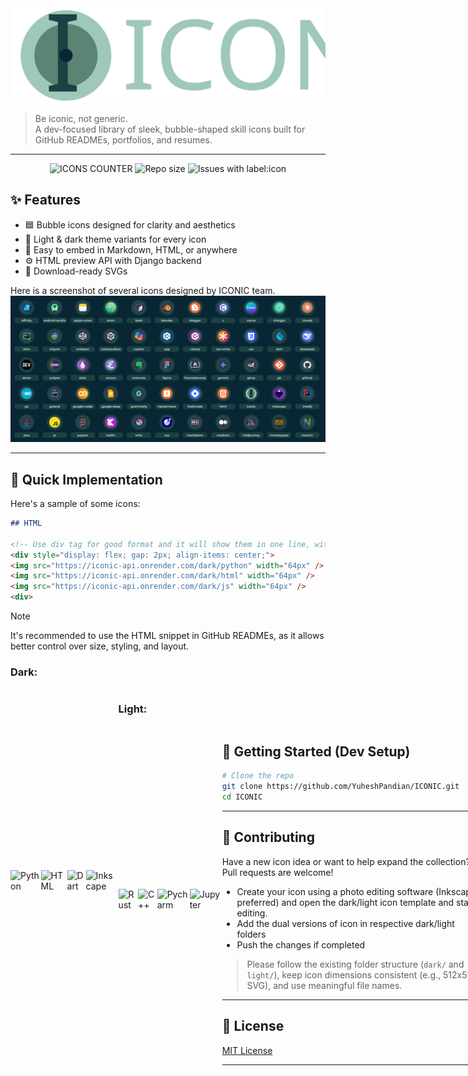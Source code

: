 <img src="assets/Banner.svg"/>

> Be iconic, not generic.  
> A dev-focused library of sleek, bubble-shaped skill icons built for GitHub READMEs, portfolios, and resumes.

---

<div align="center">
  
![ICONS COUNTER](https://img.shields.io/github/directory-file-count/YuheshPandian/ICONIC/icons%2Fdark?style=for-the-badge&label=Icons&color=%23753ec2)
![Repo size](https://img.shields.io/github/repo-size/YuheshPandian/ICONIC?style=for-the-badge&color=%23ff5842)
![Issues with label:icon](https://img.shields.io/github/issues/YuheshPandian/ICONIC/icon?style=for-the-badge)

</div>

## ✨ Features

-   🟦 Bubble icons designed for clarity and aesthetics
-   🌙 Light & dark theme variants for every icon
-   🧩 Easy to embed in Markdown, HTML, or anywhere
-   ⚙️ HTML preview API with Django backend
-   💾 Download-ready SVGs

Here is a screenshot of several icons designed by ICONIC team.
![image](assets/preview-img.png)

---

## 🧪 Quick Implementation

Here's a sample of some icons:

```markdown
## HTML

<!-- Use div tag for good format and it will show them in one line, without div tag it will be displayed on multiple lines -->
<div style="display: flex; gap: 2px; align-items: center;">
<img src="https://iconic-api.onrender.com/dark/python" width="64px" />
<img src="https://iconic-api.onrender.com/dark/html" width="64px" />
<img src="https://iconic-api.onrender.com/dark/js" width="64px" />
<div>
```

> [!NOTE]  
> It's recommended to use the HTML snippet in GitHub READMEs, as it allows better control over size, styling, and layout.

### Dark:

<div style="display: flex; gap: 2px; align-items: center;">
<img src="https://iconic-api.onrender.com/dark/python" width="50px" title="Python" />
<img src="https://iconic-api.onrender.com/dark/html" width="50px" title="HTML" />
<img src="https://iconic-api.onrender.com/dark/dart" width="50px" title="Dart" />
  <img src="https://iconic-api.onrender.com/dark/inkscape" width="50px" title="Inkscape" />
<div>

### Light:

<div style="display: flex; gap: 2px; align-items: center;">
<img src="https://iconic-api.onrender.com/light/rust" width="50px" title="Rust" />
<img src="https://iconic-api.onrender.com/light/cpp" width="50px" title="C++" />
<img src="https://iconic-api.onrender.com/light/pycharm" width="50px" title="Pycharm" />
  <img src="https://iconic-api.onrender.com/light/jupyter" width="50px" title="Jupyter" />
<div>

## 🚀 Getting Started (Dev Setup)

```bash
# Clone the repo
git clone https://github.com/YuheshPandian/ICONIC.git
cd ICONIC
```

---

## 🤝 Contributing

Have a new icon idea or want to help expand the collection?  
Pull requests are welcome!

-   Create your icon using a photo editing software (Inkscape preferred) and open the dark/light icon template and start editing.
-   Add the dual versions of icon in respective dark/light folders
-   Push the changes if completed

> Please follow the existing folder structure (`dark/` and `light/`), keep icon dimensions consistent (e.g., 512x512 SVG), and use meaningful file names.

---

## 📜 License

[MIT License](LICENSE)

---
